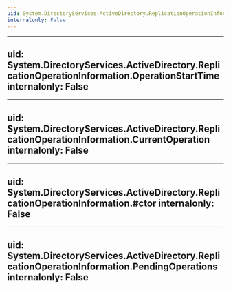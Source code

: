 ```yaml
---
uid: System.DirectoryServices.ActiveDirectory.ReplicationOperationInformation
internalonly: False
---
```


---
uid: System.DirectoryServices.ActiveDirectory.ReplicationOperationInformation.OperationStartTime
internalonly: False
---

---
uid: System.DirectoryServices.ActiveDirectory.ReplicationOperationInformation.CurrentOperation
internalonly: False
---

---
uid: System.DirectoryServices.ActiveDirectory.ReplicationOperationInformation.#ctor
internalonly: False
---

---
uid: System.DirectoryServices.ActiveDirectory.ReplicationOperationInformation.PendingOperations
internalonly: False
---
